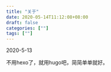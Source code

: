 ```yaml
---
title: "关于"
date: 2020-05-14T11:12:08+08:00
draft: false
categories: [""]
tags: [""]
---
```


 2020-5-13 

不用hexo了，就用hugo吧，简简单单就好。